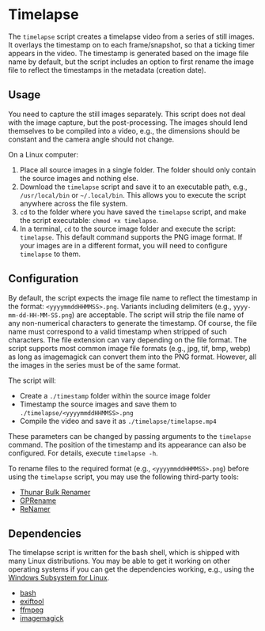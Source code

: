 # Timelapse

The `timelapse` script creates a timelapse video from a series of still images. It overlays the timestamp on to each frame/snapshot, so that a ticking timer appears in the video. The timestamp is generated based on the image file name by default, but the script includes an option to first rename the image file to reflect the timestamps in the metadata (creation date).

## Usage

You need to capture the still images separately. This script does not deal with the image capture, but the post-processing. The images should lend themselves to be compiled into a video, e.g., the dimensions should be constant and the camera angle should not change.

On a Linux computer:

1. Place all source images in a single folder. The folder should only contain the source images and nothing else.
2. Download the `timelapse` script and save it to an executable path, e.g., `/usr/local/bin` or `~/.local/bin`. This allows you to execute the script anywhere across the file system.
3. `cd` to the folder where you have saved the `timelapse` script, and make the script executable: `chmod +x timelapse`.
4. In a terminal, `cd` to the source image folder and execute the script: `timelapse`. This default command supports the PNG image format. If your images are in a different format, you will need to configure `timelapse` to them.

## Configuration

By default, the script expects the image file name to reflect the timestamp in the format: `<yyyymmddHHMMSS>.png`. Variants including delimiters (e.g., `yyyy-mm-dd-HH-MM-SS.png`) are acceptable. The script will strip the file name of any non-numerical characters to generate the timestamp. Of course, the file name must correspond to a valid timestamp when stripped of such characters. The file extension can vary depending on the file format. The script supports most common image file formats (e.g., jpg, tif, bmp, webp) as long as imagemagick can convert them into the PNG format. However, all the images in the series must be of the same format.

The script will:
- Create a `./timestamp` folder within the source image folder
- Timestamp the source images and save them to `./timelapse/<yyyymmddHHMMSS>.png`
- Compile the video and save it as `./timelapse/timelapse.mp4` 

These parameters can be changed by passing arguments to the `timelapse` command. The position of the timestamp and its appearance can also be configured. For details, execute `timelapse -h`.

To rename files to the required format (e.g., `<yyyymmddHHMMSS>.png`) before using the `timelapse` script, you may use the following third-party tools:

- [Thunar Bulk Renamer](https://docs.xfce.org/xfce/thunar/bulk-renamer/start)
- [GPRename](https://gprename.sourceforge.net)
- [ReNamer](https://www.den4b.com/products/renamer)

## Dependencies

The timelapse script is written for the bash shell, which is shipped with many Linux distributions. You may be able to get it working on other operating systems if you can get the dependencies working, e.g., using the [Windows Subsystem for Linux](https://learn.microsoft.com/en-us/windows/wsl/).

- [bash](https://www.gnu.org/software/bash)
- [exiftool](https://exiftool.org)
- [ffmpeg](https://ffmpeg.org)
- [imagemagick](https://imagemagick.org)
